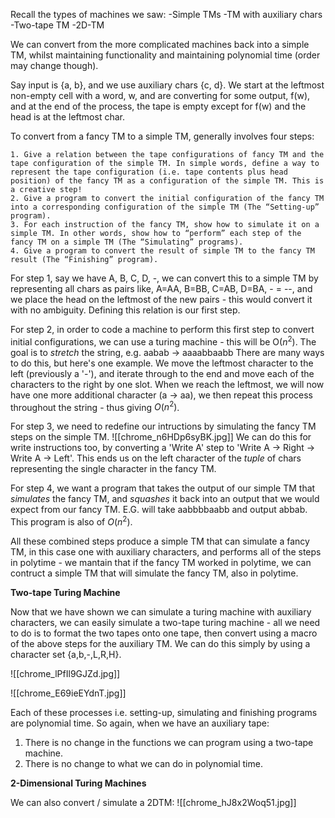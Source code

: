 Recall the types of machines we saw:
-Simple TMs
-TM with auxiliary chars
-Two-tape TM
-2D-TM

We can convert from the more complicated machines back into a simple TM, whilst maintaining functionality and maintaining polynomial time (order may change though).

Say input is {a, b}, and we use auxiliary chars {c, d}. We start at the leftmost non-empty cell with a word, w, and are converting for some output, f(w), and at the end of the process, the tape is empty except for f(w) and the head is at the leftmost char.


To convert from a fancy TM to a simple TM, generally involves four steps:

	1. Give a relation between the tape configurations of fancy TM and the tape configuration of the simple TM. In simple words, define a way to represent the tape configuration (i.e. tape contents plus head position) of the fancy TM as a configuration of the simple TM. This is a creative step! 
	2. Give a program to convert the initial configuration of the fancy TM into a corresponding configuration of the simple TM (The “Setting-up” program). 
	3. For each instruction of the fancy TM, show how to simulate it on a simple TM. In other words, show how to “perform” each step of the fancy TM on a simple TM (The “Simulating” programs). 
	4. Give a program to convert the result of simple TM to the fancy TM result (The “Finishing” program).


For step 1, say we have A, B, C, D, -, we can convert this to a simple TM by representing all chars as pairs like, A=AA, B=BB, C=AB, D=BA, - = --,  and we place the head on the leftmost of the new pairs - this would convert it with no ambiguity. Defining this relation is our first step.

For step 2, in order to code a machine to perform this first step to convert initial configurations, we can use a turing machine - this will be O($n^2$). The goal is to *stretch* the string, e.g. aabab -> aaaabbaabb
There are many ways to do this, but here's one example. We move the leftmost character to the left (previously a '-'), and iterate through to the end and move each of the characters to the right by one slot. When we reach the leftmost, we will now have one more additional character (a -> aa), we then repeat this process throughout the string - thus giving $O(n^2)$.

For step 3, we need to redefine our intructions by simulating the fancy TM steps on the simple TM.
![[chrome_n6HDp6syBK.jpg]]
We can do this for write instructions too, by converting a 'Write A' step to 'Write A -> Right -> Write A -> Left'. This ends us on the left character of the *tuple* of chars representing the single character in the fancy TM.

For step 4, we want a program that takes the output of our simple TM that *simulates* the fancy TM, and *squashes* it back into an output that we would expect from our fancy TM. E.G. will take aabbbbaabb and output abbab. This program is also of $O(n^2)$.

All these combined steps produce a simple TM that can simulate a fancy TM, in this case one with auxiliary characters, and performs all of the steps in polytime - we mantain that if the fancy TM worked in polytime, we can contruct a simple TM that will simulate the fancy TM, also in polytime.

**Two-tape Turing Machine**

Now that we have shown we can simulate a turing machine with auxiliary characters, we can easily simulate a two-tape turing machine - all we need to do is to format the two tapes onto one tape, then convert using a macro of the above steps for the auxiliary TM. We can do this simply by using a character set {a,b,-,L,R,H}.

![[chrome_lPfIl9GJZd.jpg]]

![[chrome_E69ieEYdnT.jpg]]

Each of these processes i.e. setting-up, simulating and finishing programs are polynomial time. So again,
when we have an auxiliary tape:
1. There is no change in the functions we can program using a two-tape machine.
2. There is no change to what we can do in polynomial time.


**2-Dimensional Turing Machines**

We can also convert / simulate a 2DTM:
![[chrome_hJ8x2Woq51.jpg]]

